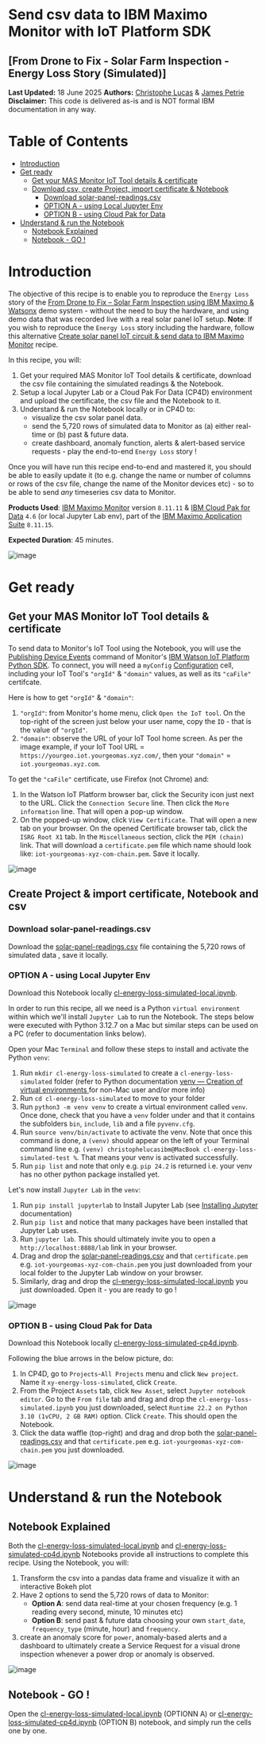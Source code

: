 # Send csv data to IBM Maximo Monitor with IoT Platform SDK
## [From Drone to Fix - Solar Farm Inspection - Energy Loss Story (Simulated)]

**Last Updated:** 18 June 2025 **Authors:** <a href="https://www.linkedin.com/in/christophe-lucas-a5abab28/" target="_blank">Christophe Lucas</a> & <a href="https://www.linkedin.com/in/jamesppetrie/" target="_blank">James Petrie</a><br>
**Disclaimer:** This code is delivered as-is and is NOT formal IBM documentation in any way.

# Table of Contents
- [Introduction](#intro)
- [Get ready](#ready)
    - [Get your MAS Monitor IoT Tool details & certificate](#credentials)
    - [Download csv, create Project, import certificate & Notebook](#import)
        - [Download solar-panel-readings.csv](#download)
        - [OPTION A - using Local Jupyter Env](#local)      
        - [OPTION B - using Cloud Pak for Data](#cp4d)      
- [Understand & run the Notebook](#notebook)
    - [Notebook Explained](#notebookexplained)
    - [Notebook - GO !](#notebookgo) 

<a id='intro'> </a>
# Introduction
The objective of this recipe is to enable you to reproduce the `Energy Loss` story of the [From Drone to Fix – Solar Farm Inspection using IBM Maximo & Watsonx](../README.md) demo system - without the need to buy the hardware, and using demo data that was recorded live with a real solar panel IoT setup. **Note**: If you wish to reproduce the `Energy Loss` story including the hardware, follow this alternative [Create solar panel IoT circuit & send data to IBM Maximo Monitor](../energyloss-circuit/README.md) recipe.

In this recipe, you will:
1. Get your required MAS Monitor IoT Tool details & certificate, download the csv file containing the simulated readings & the Notebook. 
2. Setup a local Jupyter Lab or a Cloud Pak For Data (CP4D) environment and upload the certificate, the csv file and the Notebook to it.
3. Understand & run the Notebook locally or in CP4D to:
   - visualize the csv solar panel data.
   - send the 5,720 rows of simulated data to Monitor as (a) either real-time or (b) past & future data.
   - create dashboard, anomaly function, alerts & alert-based service requests - play the end-to-end `Energy Loss` story !

Once you will have run this recipe end-to-end and mastered it, you should be able to easily update it (to e.g. change the name or number of columns or rows of the csv file, change the name of the Monitor devices etc) - so to be able to send *any* timeseries csv data to Monitor.

**Products Used**: <a href="https://www.ibm.com/docs/en/maximo-monitor/continuous-delivery" target="_blank">IBM Maximo Monitor</a> version `8.11.11` & <a href="https://www.ibm.com/products/cloud-pak-for-data" target="_blank">IBM Cloud Pak for Data</a> `4.6` (or local Jupyter Lab env), part of the <a href="https://www.ibm.com/products/maximo" target="_blank">IBM Maximo Application Suite</a> `8.11.15`.

**Expected Duration**: 45 minutes.<br>

![image](/images/Simulated-000.jpg)

<a id='ready'> </a>
# Get ready

<a id='credentials'> </a>
## Get your MAS Monitor IoT Tool details & certificate
To send data to Monitor's IoT Tool using the Notebook, you will use the <a href="https://ibm-watson-iot.github.io/iot-python/application/mqtt/events/#publishing-device-events" target="_blank">Publishing Device Events</a> command of Monitor's <a href="https://ibm-watson-iot.github.io/iot-python/" target="_blank">IBM Watson IoT Platform Python SDK</a>. To connect, you will need a `myConfig` <a href="https://ibm-watson-iot.github.io/iot-python/device/config/" target="_blank">Configuration</a> cell, including your IoT Tool's `"orgId"` & `"domain"` values, as well as its `"caFile"` certifcate. 

Here is how to get `"orgId"` & `"domain"`:

1. `"orgId"`: from Monitor's home menu, click `Open the IoT tool`. On the top-right of the screen just below your user name, copy the `ID` - that is the value of `"orgId"`.
2. `"domain"`: observe the URL of your IoT Tool home screen. As per the image example, if your IoT Tool URL =
`https://yourgeo.iot.yourgeomas.xyz.com/`, then your `"domain"` = `iot.yourgeomas.xyz.com`.

To get the `"caFile"` certificate, use Firefox (not Chrome) and:
1. In the Watson IoT Platform browser bar, click the Security icon just next to the URL. Click the `Connection Secure` line. Then click the `More information` line. That will open a pop-up window.
2. On the popped-up window, click `View Certificate`. That will open a new tab on your browser.
On the opened Certificate browser tab, click the `ISRG Root X1` tab. In the `Miscellaneous` section, click the `PEM (chain)` link. That will download a `certificate.pem` file which name should look like: `iot-yourgeomas-xyz-com-chain.pem`. Save it locally. 

![image](/images/Simulated-001.jpg)


<a id='import'> </a>
## Create Project & import certificate, Notebook and csv

<a id='download'> </a>
### Download solar-panel-readings.csv
Download the [solar-panel-readings.csv](./files/solar-panel-readings.csv) file containing the 5,720 rows of simulated data , save it locally.

<a id='local'> </a>
### OPTION A - using Local Jupyter Env
Download this Notebook locally [cl-energy-loss-simulated-local.ipynb](./files/cl-energy-loss-simulated-local.ipynb). 

In order to run this recipe, all we need is a Python `virtual environment` within which we'll install `Jupyter Lab` to run the Notebook.
The steps below were executed with Python 3.12.7 on a Mac but similar steps can be used on a PC (refer to documentation links below).

Open your Mac `Terminal` and follow these steps to install and activate the Python `venv`:
1.  Run `mkdir cl-energy-loss-simulated` to create a `cl-energy-loss-simulated` folder (refer to Python documentation <a href="https://docs.python.org/3/library/venv.html" target="_blank">venv — Creation of virtual environments </a> for non-Mac user and/or more info)
2. Run `cd cl-energy-loss-simulated` to move to your folder
3. Run `python3 -m venv venv` to create a virtual environment called `venv`. Once done, check that you have a `venv` folder under and that it contains the subfolders `bin`, `include`, `lib` and a file `pyvenv.cfg`.
4. Run `source venv/bin/activate` to activate the venv. Note that once this command is done, a `(venv)` should appear on the left of your Terminal command line e.g. `(venv) christophelucasibm@MacBook cl-energy-loss-simulated-test %`. That means your venv is activated successfully.
5. Run `pip list` and note that only e.g. `pip 24.2` is returned i.e. your venv has no other python package installed yet.

Let's now install `Jupyter Lab` in the `venv`:
1. Run `pip install jupyterlab` to Install Jupyter Lab (see <a href="https://jupyter.org/install" target="_blank">Installing Jupyter </a> documentation)
2. Run `pip list` and notice that many packages have been installed that Jupyter Lab uses.
3. Run `jupyter lab`. This should ultimately invite you to open a `http://localhost:8888/lab` link in your browser.
4. Drag and drop the [solar-panel-readings.csv](./files/solar-panel-readings.csv) and that `certificate.pem` e.g. `iot-yourgeomas-xyz-com-chain.pem` you just downloaded from your local folder to the Jupyter Lab window on your browser.
5. Similarly, drag and drop the [cl-energy-loss-simulated-local.ipynb](./files/cl-energy-loss-simulated-local.ipynb) you just downloaded. Open it - you are ready to go !

![image](/images/Simulated-004.jpg)

<a id='cp4d'> </a>
### OPTION B - using Cloud Pak for Data
Download this Notebook locally [cl-energy-loss-simulated-cp4d.ipynb](./files/cl-energy-loss-simulated-cp4d.ipynb).

Following the blue arrows in the below picture, do:
1. In CP4D, go to `Projects`-`All Projects` menu and click `New project`. Name it `xy-energy-loss-simulated`, click `Create`.
2. From the Project `Assets` tab, click `New Asset`, select `Jupyter notebook editor`. Go to the `From file` tab and drag and drop the `cl-energy-loss-simulated.ipynb` you just downloaded, select `Runtime 22.2 on Python 3.10 (1vCPU, 2 GB RAM)` option. Click `Create`. This should open the Notebook.
3. Click the data waffle (top-right) and drag and drop both the [solar-panel-readings.csv](./files/solar-panel-readings.csv) and that `certificate.pem` e.g. `iot-yourgeomas-xyz-com-chain.pem` you just downloaded.

![image](/images/Simulated-002.jpg)


<a id='notebook'> </a>
# Understand & run the Notebook

<a id='notebookexplained'> </a>
## Notebook Explained    
Both the [cl-energy-loss-simulated-local.ipynb](./files/cl-energy-loss-simulated.ipynb) and [cl-energy-loss-simulated-cp4d.ipynb](./files/cl-energy-loss-simulated-cp4d.ipynb) Notebooks provide all instructions to complete this recipe. Using the Notebook, you will:
1. Transform the csv into a pandas data frame and visualize it with an interactive Bokeh plot
2. Have 2 options to send the 5,720 rows of data to Monitor:
    - **Option A**: send data real-time at your chosen frequency (e.g. 1 reading every second, minute, 10 minutes etc)
    - **Option B**: send past & future data choosing your own `start_date`, `frequency_type` (minute, hour) and `frequency`.
2. create an anomaly score for `power`, anomaly-based alerts and a dashboard to ultimately create a Service Request for a visual drone inspection whenever a power drop or anomaly is observed.

![image](/images/Simulated-003.jpg)
<a id='notebookgo'> </a>
## Notebook - GO !  
Open the [cl-energy-loss-simulated-local.ipynb](./files/cl-energy-loss-simulated.ipynb) (OPTIONN A) or [cl-energy-loss-simulated-cp4d.ipynb](./files/cl-energy-loss-simulated-cp4d.ipynb) (OPTION B) notebook, and simply run the cells one by one.
